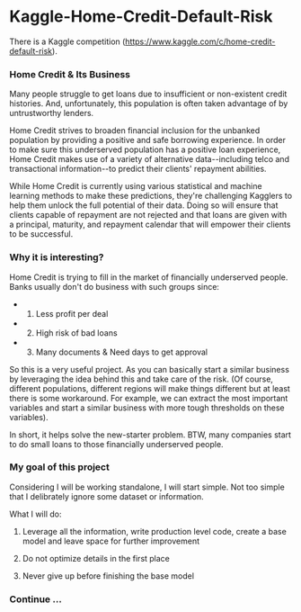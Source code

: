 # Kaggle-Home-Credit-Default-Risk


There is a Kaggle competition (https://www.kaggle.com/c/home-credit-default-risk).


### Home Credit & Its Business

Many people struggle to get loans due to insufficient or non-existent credit histories. And, unfortunately, this population is often taken advantage of by untrustworthy lenders.

Home Credit strives to broaden financial inclusion for the unbanked population by providing a positive and safe borrowing experience. In order to make sure this underserved population has a positive loan experience, Home Credit makes use of a variety of alternative data--including telco and transactional information--to predict their clients' repayment abilities.

While Home Credit is currently using various statistical and machine learning methods to make these predictions, they're challenging Kagglers to help them unlock the full potential of their data. Doing so will ensure that clients capable of repayment are not rejected and that loans are given with a principal, maturity, and repayment calendar that will empower their clients to be successful.

### Why it is interesting?

Home Credit is trying to fill in the market of financially underserved people. Banks usually don't do business with such groups since: 

* 1. Less profit per deal 
* 2. High risk of bad loans 
* 3. Many documents & Need days to get approval

So this is a very useful project. As you can basically start a similar business by leveraging the idea behind this and take care of the risk. (Of course, different populations, different regions will make things different but at least there is some workaround. For example, we can extract the most important variables and start a similar business with more tough thresholds on these variables).

In short, it helps solve the new-starter problem. BTW, many companies start to do small loans to those financially underserved people. 


### My goal of this project

Considering I will be working standalone, I will start simple. Not too simple that I delibrately ignore some dataset or information. 

What I will do:

1. Leverage all the information, write production level code, create a base model and leave space for further improvement </br>

2. Do not optimize details in the first place </br>

3. Never give up before finishing the base model


### Continue ... 

















